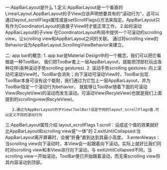 

一:AppBarLayout是什么
     1.定义:AppBarLayout是一个垂直的LinearLayout.AppBarLayout的子View应该声明想要具有的“滚动行为”，这可以通过layout_scrollFlags属性或是setScrollFlags()方法来指定。AppBarLayout只有作为CoordinatorLayout的直接子View时才能正常工作，
     2.如何滚动AppBarLayout的子view 
        在CoordinatorLayout布局中提供一个可滚动的scrolling view。让scrolling view和AppBarLayout之间的关联。
        通过将scrolling view的Behavior设为AppBarLayout.ScrollingViewBehavior来建立。 
      
      
二: app bar的概念:
        1. app bar是Material Design中的一个概念，我们可以把它看做是一种ToolBar。
        我们把TooBar套上一层AppBarLayout，就能把顶部栏玩出各种花样(各种滚动手势scrolling gestures).
        2. 滚动手势scrolling gestures:
            向上滚动可滚动View时，ToolBar会消失；向下滚动可滚动View时，ToolBar出现.
           ToolBar本身可没有这个能耐，我们通过为它包上一层AppBarLayout，并为ToolBar指定一个滚动行为behavior，
          就能够让ToolBar随着下面的可滚动View(RecyleView)的滚动而发生滚动。可滚动View(RecyleView)也就是我们上面提到的scrollingview(RecyleView)。
            
          
       3.通过为AppBarLayout的子View(ToolBar)设定不同的layout_scrollFlags值.可以定义不同的滚动行为
 

    

三:AppBarLayout属性介绍
       layout_scrollFlags 
        1.scroll：设成这个值的效果就好比AppBarLayout和scrolling view是“一体”的
        2.exitUntilCollapsed:当AppBarLayout离开屏幕时，会被“折叠”直到达到其最小高度。
        3.enterAlways：当scrolling view向下滚动时，本View会一起跟着向下滚动。实际上就好比我们同时对scrolling view和本View进行向下滚动，与                    exitUntilCollapsed不同，当scrolling view一开始滚动，ToolBar便已开始跟着滚动，而无需scrolling view将其内容滚动到顶部。     
      



